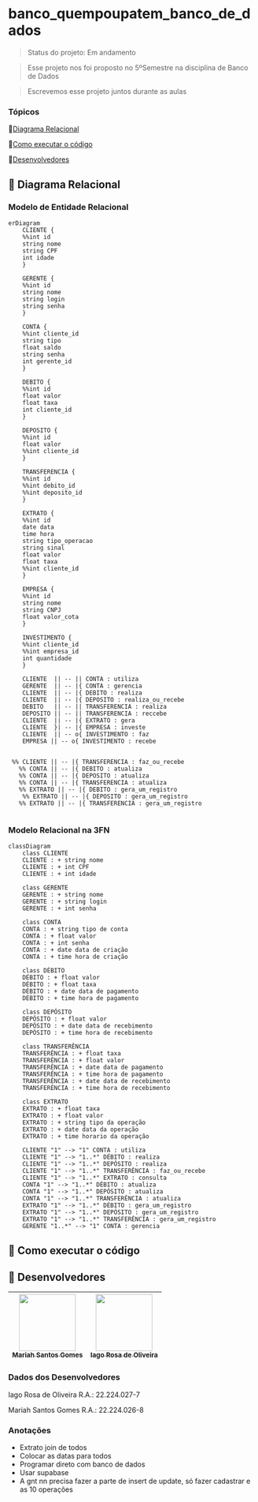 # banco_quempoupatem_banco_de_dados

> Status do projeto: Em andamento

> Esse projeto nos foi proposto no 5ºSemestre na disciplina de Banco de Dados

> Escrevemos esse projeto juntos durante as aulas

### Tópicos
🔹[Diagrama Relacional](#straight_ruler-diagrama-relacional)

🔹[Como executar o código](#space_invader-como-executar-o-código)

🔹[Desenvolvedores](#busts_in_silhouette-desenvolvedores)

## :straight_ruler: Diagrama Relacional
### Modelo de Entidade Relacional
```mermaid
erDiagram
    CLIENTE {
    %%int id
    string nome
    string CPF
    int idade
    }

    GERENTE {
    %%int id 
    string nome
    string login
    string senha
    }

    CONTA {
    %%int cliente_id
    string tipo
    float saldo
    string senha
    int gerente_id
    }

    DEBITO {
    %%int id
    float valor
    float taxa
    int cliente_id
    }

    DEPOSITO {
    %%int id
    float valor
    %%int cliente_id
    }

    TRANSFERENCIA {
    %%int id
    %%int debito_id
    %%int deposito_id
    }

    EXTRATO {
    %%int id
    date data
    time hora
    string tipo_operacao
    string sinal
    float valor
    float taxa
    %%int cliente_id
    }

    EMPRESA {
    %%int id
    string nome
    string CNPJ
    float valor_cota
    }

    INVESTIMENTO {
    %%int cliente_id
    %%int empresa_id
    int quantidade
    }

    CLIENTE  || -- || CONTA : utiliza
    GERENTE  || -- |{ CONTA : gerencia
    CLIENTE  || -- |{ DEBITO : realiza
    CLIENTE  || -- |{ DEPOSITO : realiza_ou_recebe
    DEBITO   || -- || TRANSFERENCIA : realiza
    DEPOSITO || -- || TRANSFERENCIA : reccebe
    CLIENTE  || -- |{ EXTRATO : gera
    CLIENTE  }| -- |{ EMPRESA : investe 
    CLIENTE  || -- o{ INVESTIMENTO : faz
    EMPRESA || -- o{ INVESTIMENTO : recebe


 %% CLIENTE || -- |{ TRANSFERENCIA : faz_ou_recebe   
   %% CONTA || -- |{ DEBITO : atualiza
   %% CONTA || -- |{ DEPOSITO : atualiza
   %% CONTA || -- |{ TRANSFERENCIA : atualiza
   %% EXTRATO || -- |{ DEBITO : gera_um_registro
    %% EXTRATO || -- |{ DEPOSITO : gera_um_registro
   %% EXTRATO || -- |{ TRANSFERENCIA : gera_um_registro
    

```
### Modelo Relacional na 3FN
```mermaid
classDiagram
    class CLIENTE
    CLIENTE : + string nome
    CLIENTE : + int CPF
    CLIENTE : + int idade

    class GERENTE
    GERENTE : + string nome
    GERENTE : + string login
    GERENTE : + int senha

    class CONTA
    CONTA : + string tipo de conta
    CONTA : + float valor
    CONTA : + int senha
    CONTA : + date data de criação
    CONTA : + time hora de criação

    class DÉBITO
    DÉBITO : + float valor
    DÉBITO : + float taxa
    DÉBITO : + date data de pagamento
    DÉBITO : + time hora de pagamento

    class DEPÓSITO
    DEPÓSITO : + float valor
    DEPÓSITO : + date data de recebimento
    DEPÓSITO : + time hora de recebimento

    class TRANSFERÊNCIA
    TRANSFERÊNCIA : + float taxa
    TRANSFERÊNCIA : + float valor
    TRANSFERÊNCIA : + date data de pagamento
    TRANSFERÊNCIA : + time hora de pagamento
    TRANSFERÊNCIA : + date data de recebimento
    TRANSFERÊNCIA : + time hora de recebimento

    class EXTRATO
    EXTRATO : + float taxa
    EXTRATO : + float valor
    EXTRATO : + string tipo da operação
    EXTRATO : + date data da operação
    EXTRATO : + time horario da operação

    CLIENTE "1" --> "1" CONTA : utiliza
    CLIENTE "1" --> "1..*" DÉBITO : realiza
    CLIENTE "1" --> "1..*" DEPÓSITO : realiza
    CLIENTE "1" --> "1..*" TRANSFERÊNCIA : faz_ou_recebe
    CLIENTE "1" --> "1..*" EXTRATO : consulta
    CONTA "1" --> "1..*" DÉBITO : atualiza
    CONTA "1" --> "1..*" DEPÓSITO : atualiza
    CONTA "1" --> "1..*" TRANSFERÊNCIA : atualiza
    EXTRATO "1" --> "1..*" DÉBITO : gera_um_registro
    EXTRATO "1" --> "1..*" DEPÓSITO : gera_um_registro
    EXTRATO "1" --> "1..*" TRANSFERÊNCIA : gera_um_registro
    GERENTE "1..*" --> "1" CONTA : gerencia
```
## :space_invader: Como executar o código

## :busts_in_silhouette: Desenvolvedores
| [<img loading="lazy" src="https://github.com/Mariah-Gomes/ProjetoCompMovel1/assets/141663285/e6827fd1-d8fe-4740-b6fc-fbbfccd05752" width=115><br><sub>Mariah Santos Gomes</sub>](https://github.com/Mariah-Gomes) | [<img loading="lazy" src="https://github.com/Mariah-Gomes/ProjetoCompMovel1/assets/141663285/66d7e656-b9e4-43b7-94fa-931b736df881" width=115><br><sub>Iago Rosa de Oliveira</sub>](https://github.com/iagorosa28) |
| :---: | :---: |

### Dados dos Desenvolvedores
Iago Rosa de Oliveira R.A.: 22.224.027-7

Mariah Santos Gomes R.A.: 22.224.026-8

### Anotações
- Extrato join de todos
- Colocar as datas para todos
- Programar direto com banco de dados
- Usar supabase
- A gnt nn precisa fazer a parte de insert de update, só fazer cadastrar e as 10 operações
